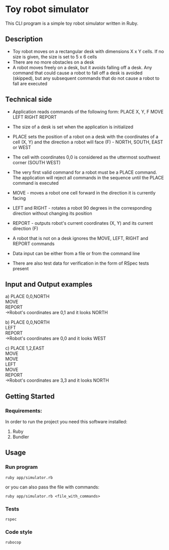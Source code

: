 # Toy robot simulator

This CLI program is a simple toy robot simulator written in Ruby.

## Description

 - Toy robot moves on a rectangular desk with dimensions X x Y cells. If no size is given, the size is set to 5 x 6 cells
 - There are no more obstacles on a desk
 - A robot moves freely on a desk, but it avoids falling off a desk. Any command that could cause a robot to fall off a desk is avoided (skipped), but any subsequent commands that do not cause a robot to fall are executed

## Technical side

 - Application reads commands of the following form:
   PLACE X, Y, F
   MOVE
   LEFT
   RIGHT
   REPORT

 - The size of a desk is set when the application is initialized
 - PLACE sets the position of a robot on a desk with the coordinates of a cell (X, Y) and the direction a robot will face (F) - NORTH, SOUTH, EAST or WEST
 - The cell with coordinates 0,0 is considered as the uttermost southwest corner (SOUTH WEST)
 - The very first valid command for a robot must be a PLACE command. The application will reject all commands in the sequence until the PLACE command is executed
 - MOVE - moves a robot one cell forward in the direction it is currently facing
 - LEFT and RIGHT - rotates a robot 90 degrees in the corresponding direction without changing its position
 - REPORT - outputs robot's current coordinates (X, Y) and its current direction (F)

 - A robot that is not on a desk ignores the MOVE, LEFT, RIGHT and REPORT commands 
 - Data input can be either from a file or from the command line
 - There are also test data for verification in the form of RSpec tests present

## Input and Output examples

a)
PLACE 0,0,NORTH \
MOVE \
REPORT \
->Robot's coordinates are 0,1 and it looks NORTH

b)
PLACE 0,0,NORTH \
LEFT \
REPORT \
->Robot's coordinates are 0,0 and it looks WEST

c)
PLACE 1,2,EAST \
MOVE \
MOVE \
LEFT \
MOVE \
REPORT \
->Robot's coordinates are 3,3 and it looks NORTH

## Getting Started

### Requirements:

In order to run the project you need this software installed:

1. Ruby
2. Bundler

## Usage

### Run program

```shell
ruby app/simulator.rb
```

or you can also pass the file with commands:

```shell
ruby app/simulator.rb <file_with_commands>
```

### Tests

```shell
rspec
```

### Code style

```shell
rubocop
```
